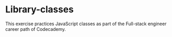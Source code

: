 # Library-classes
This exercise practices JavaScript classes as part of the Full-stack engineer career path of Codecademy.
